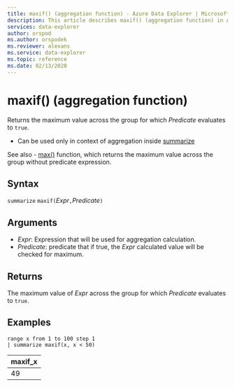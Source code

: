 ```yaml
---
title: maxif() (aggregation function) - Azure Data Explorer | Microsoft Docs
description: This article describes maxif() (aggregation function) in Azure Data Explorer.
services: data-explorer
author: orspod
ms.author: orspodek
ms.reviewer: alexans
ms.service: data-explorer
ms.topic: reference
ms.date: 02/13/2020
---
```

# maxif() (aggregation function)

Returns the maximum value across the group for which *Predicate* evaluates to `true`.

* Can be used only in context of aggregation inside [summarize](summarizeoperator.md)

See also - [max()](max-aggfunction.md) function, which returns the maximum value across the group without predicate expression.

## Syntax

`summarize` `maxif(`*Expr*`,`*Predicate*`)`

## Arguments

* *Expr*: Expression that will be used for aggregation calculation. 
* *Predicate*: predicate that if true, the *Expr* calculated value will be checked for maximum.

## Returns

The maximum value of *Expr* across the group for which *Predicate* evaluates to `true`.

## Examples

```kusto
range x from 1 to 100 step 1
| summarize maxif(x, x < 50)
```

|maxif_x|
|---|
|49|